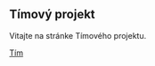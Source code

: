 ## Tímový projekt

Vitajte na stránke Tímového projektu.

[Tím](https://github.com/xstrbal/TP/blob/master/aboutus)

